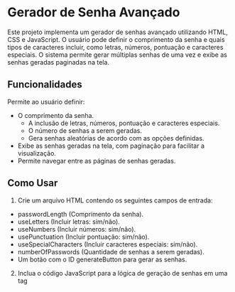 # Gerador de Senha Avançado

Este projeto implementa um gerador de senhas avançado utilizando HTML, CSS e JavaScript. O usuário pode definir o comprimento da senha e quais tipos de caracteres incluir, como letras, números, pontuação e caracteres especiais. O sistema permite gerar múltiplas senhas de uma vez e exibe as senhas geradas paginadas na tela.

## Funcionalidades
Permite ao usuário definir:
- O comprimento da senha.
  - A inclusão de letras, números, pontuação e caracteres especiais.
  - O número de senhas a serem geradas.
  - Gera senhas aleatórias de acordo com as opções definidas.
- Exibe as senhas geradas na tela, com paginação para facilitar a visualização.
- Permite navegar entre as páginas de senhas geradas.

## Como Usar
1. Crie um arquivo HTML contendo os seguintes campos de entrada:
  - passwordLength (Comprimento da senha).
  - useLetters (Incluir letras: sim/não).
  - useNumbers (Incluir números: sim/não).
  - usePunctuation (Incluir pontuação: sim/não).
  - useSpecialCharacters (Incluir caracteres especiais: sim/não).
  - numberOfPasswords (Quantidade de senhas a serem geradas).
  - Um botão com o ID generateButton para gerar as senhas.
2. Inclua o código JavaScript para a lógica de geração de senhas em uma tag <script> ou em um arquivo .js separado.
3. Estilize os resultados utilizando CSS conforme preferir, e adicione classes para os controles de paginação.
4. Ao clicar no botão de gerar senhas, as senhas serão exibidas na página, com controles de navegação para visualizar múltiplas páginas.

## Exemplo de uso
1. Defina o comprimento da senha, selecione os tipos de caracteres e o número de senhas.
2. Clique em "Gerar Senhas".
3. As senhas geradas serão exibidas em uma tabela, e você poderá navegar entre as páginas de resultados utilizando os botões "Anterior" e "Próximo".

## Licença
Este projeto está sob a licença MIT. Sinta-se à vontade para utilizá-lo e modificá-lo conforme necessário.